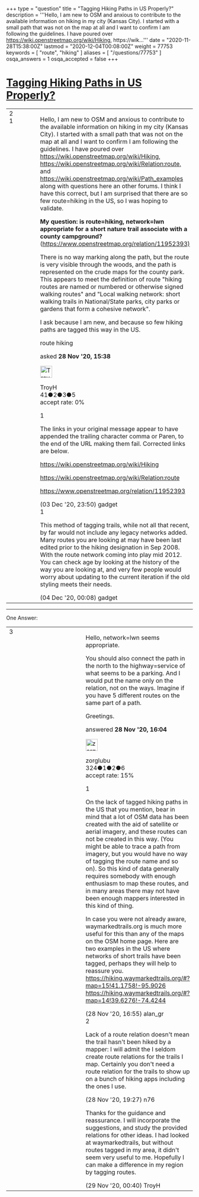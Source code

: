 +++
type = "question"
title = "Tagging Hiking Paths in US Properly?"
description = '''Hello, I am new to OSM and anxious to contribute to the available information on hiking in my city (Kansas City). I started with a small path that was not on the map at all and I want to confirm I am following the guidelines. I have poured over https://wiki.openstreetmap.org/wiki/Hiking, https://wik...'''
date = "2020-11-28T15:38:00Z"
lastmod = "2020-12-04T00:08:00Z"
weight = 77753
keywords = [ "route", "hiking" ]
aliases = [ "/questions/77753" ]
osqa_answers = 1
osqa_accepted = false
+++

<div class="headNormal">

# [Tagging Hiking Paths in US Properly?](/questions/77753/tagging-hiking-paths-in-us-properly)

</div>

<div id="main-body">

<div id="askform">

<table id="question-table" style="width:100%;">
<colgroup>
<col style="width: 50%" />
<col style="width: 50%" />
</colgroup>
<tbody>
<tr>
<td style="width: 30px; vertical-align: top"><div class="vote-buttons">
<span id="post-77753-upvote" class="ajax-command post-vote up" rel="nofollow" title="I like this post (click again to cancel)"> </span>
<div id="post-77753-score" class="post-score" title="current number of votes">
2
</div>
<span id="post-77753-downvote" class="ajax-command post-vote down" rel="nofollow" title="I dont like this post (click again to cancel)"> </span> <span id="favorite-mark" class="ajax-command favorite-mark" rel="nofollow" title="mark/unmark this question as favorite (click again to cancel)"> </span>
<div id="favorite-count" class="favorite-count">
1
</div>
</div></td>
<td><div id="item-right">
<div class="question-body">
<p>Hello, I am new to OSM and anxious to contribute to the available information on hiking in my city (Kansas City). I started with a small path that was not on the map at all and I want to confirm I am following the guidelines. I have poured over <a href="https://wiki.openstreetmap.org/wiki/Hiking,">https://wiki.openstreetmap.org/wiki/Hiking,</a> <a href="https://wiki.openstreetmap.org/wiki/Relation:route,">https://wiki.openstreetmap.org/wiki/Relation:route,</a> and <a href="https://wiki.openstreetmap.org/wiki/Path_examples">https://wiki.openstreetmap.org/wiki/Path_examples</a> along with questions here an other forums. I think I have this correct, but I am surprised that there are so few route=hiking in the US, so I was hoping to validate.</p>
<p><strong>My question: is route=hiking, network=lwn appropriate for a short nature trail associate with a county campground?</strong> (<a href="https://www.openstreetmap.org/relation/11952393)">https://www.openstreetmap.org/relation/11952393)</a></p>
<p>There is no way marking along the path, but the route is very visible through the woods, and the path is represented on the crude maps for the county park. This appears to meet the definition of route "hiking routes are named or numbered or otherwise signed walking routes" and "Local walking network: short walking trails in National/State parks, city parks or gardens that form a cohesive network".</p>
<p>I ask because I am new, and because so few hiking paths are tagged this way in the US.</p>
</div>
<div id="question-tags" class="tags-container tags">
<span class="post-tag tag-link-route" rel="tag" title="see questions tagged &#39;route&#39;">route</span> <span class="post-tag tag-link-hiking" rel="tag" title="see questions tagged &#39;hiking&#39;">hiking</span>
</div>
<div id="question-controls" class="post-controls">
&#10;</div>
<div class="post-update-info-container">
<div class="post-update-info post-update-info-user">
<p>asked <strong>28 Nov '20, 15:38</strong></p>
<img src="https://secure.gravatar.com/avatar/20665a395e42a468360d324028ebe02d?s=32&amp;d=identicon&amp;r=g" class="gravatar" width="32" height="32" alt="TroyH&#39;s gravatar image" />
<p><span>TroyH</span><br />
<span class="score" title="41 reputation points">41</span><span title="2 badges"><span class="badge1">●</span><span class="badgecount">2</span></span><span title="3 badges"><span class="silver">●</span><span class="badgecount">3</span></span><span title="5 badges"><span class="bronze">●</span><span class="badgecount">5</span></span><br />
<span class="accept_rate" title="Rate of the user&#39;s accepted answers">accept rate:</span> <span title="TroyH has no accepted answers">0%</span></p>
</div>
</div>
<div id="comments-container-77753" class="comments-container">
<span id="77846"></span>
<div id="comment-77846" class="comment">
<div id="post-77846-score" class="comment-score">
1
</div>
<div class="comment-text">
<p>The links in your original message appear to have appended the trailing character comma or Paren, to the end of the URL making them fail. Corrected links are below.</p>
<p><a href="https://wiki.openstreetmap.org/wiki/Hiking">https://wiki.openstreetmap.org/wiki/Hiking</a></p>
<p><a href="https://wiki.openstreetmap.org/wiki/Relation:route">https://wiki.openstreetmap.org/wiki/Relation:route</a></p>
<p><a href="https://www.openstreetmap.org/relation/11952393">https://www.openstreetmap.org/relation/11952393</a></p>
</div>
<div id="comment-77846-info" class="comment-info">
<span class="comment-age">(03 Dec '20, 23:50)</span> <span class="comment-user userinfo">gadget</span>
</div>
</div>
<span id="77847"></span>
<div id="comment-77847" class="comment">
<div id="post-77847-score" class="comment-score">
1
</div>
<div class="comment-text">
<p>This method of tagging trails, while not all that recent, by far would not include any legacy networks added. Many routes you are looking at may have been last edited prior to the hiking designation in Sep 2008. With the route network coming into play mid 2012. You can check age by looking at the history of the way you are looking at, and very few people would worry about updating to the current iteration if the old styling meets their needs.</p>
</div>
<div id="comment-77847-info" class="comment-info">
<span class="comment-age">(04 Dec '20, 00:08)</span> <span class="comment-user userinfo">gadget</span>
</div>
</div>
</div>
<div id="comment-tools-77753" class="comment-tools">
&#10;</div>
<div class="clear">
&#10;</div>
<div id="comment-77753-form-container" class="comment-form-container">
&#10;</div>
<div class="clear">
&#10;</div>
</div></td>
</tr>
</tbody>
</table>

------------------------------------------------------------------------

<div class="tabBar">

<span id="sort-top"></span>

<div class="headQuestions">

One Answer:

</div>

</div>

<span id="77754"></span>

<div id="answer-container-77754" class="answer">

<table style="width:100%;">
<colgroup>
<col style="width: 50%" />
<col style="width: 50%" />
</colgroup>
<tbody>
<tr>
<td style="width: 30px; vertical-align: top"><div class="vote-buttons">
<span id="post-77754-upvote" class="ajax-command post-vote up" rel="nofollow" title="I like this post (click again to cancel)"> </span>
<div id="post-77754-score" class="post-score" title="current number of votes">
3
</div>
<span id="post-77754-downvote" class="ajax-command post-vote down" rel="nofollow" title="I dont like this post (click again to cancel)"> </span>
</div></td>
<td><div class="item-right">
<div class="answer-body">
<p>Hello, network=lwn seems appropriate.</p>
<p>You should also connect the path in the north to the highway=service of what seems to be a parking. And I would put the name only on the relation, not on the ways. Imagine if you have 5 different routes on the same part of a path.</p>
<p>Greetings.</p>
</div>
<div class="answer-controls post-controls">
&#10;</div>
<div class="post-update-info-container">
<div class="post-update-info post-update-info-user">
<p>answered <strong>28 Nov '20, 16:04</strong></p>
<img src="https://secure.gravatar.com/avatar/a588fbc312ece948db9faa4cc02b40de?s=32&amp;d=identicon&amp;r=g" class="gravatar" width="32" height="32" alt="zorglubu&#39;s gravatar image" />
<p><span>zorglubu</span><br />
<span class="score" title="324 reputation points">324</span><span title="1 badges"><span class="badge1">●</span><span class="badgecount">1</span></span><span title="2 badges"><span class="silver">●</span><span class="badgecount">2</span></span><span title="6 badges"><span class="bronze">●</span><span class="badgecount">6</span></span><br />
<span class="accept_rate" title="Rate of the user&#39;s accepted answers">accept rate:</span> <span title="zorglubu has 3 accepted answers">15%</span></p>
</div>
</div>
<div id="comments-container-77754" class="comments-container">
<span id="77756"></span>
<div id="comment-77756" class="comment">
<div id="post-77756-score" class="comment-score">
1
</div>
<div class="comment-text">
<p>On the lack of tagged hiking paths in the US that you mention, bear in mind that a lot of OSM data has been created with the aid of satellite or aerial imagery, and these routes can not be created in this way. (You might be able to trace a path from imagery, but you would have no way of tagging the route name and so on). So this kind of data generally requires somebody with enough enthusiasm to map these routes, and in many areas there may not have been enough mappers interested in this kind of thing.</p>
<p>In case you were not already aware, waymarkedtrails.org is much more useful for this than any of the maps on the OSM home page. Here are two examples in the US where networks of short trails have been tagged, perhaps they will help to reassure you. <a href="https://hiking.waymarkedtrails.org/#?map=15!41.1758!-95.9026">https://hiking.waymarkedtrails.org/#?map=15!41.1758!-95.9026</a> <a href="https://hiking.waymarkedtrails.org/#?map=14!39.6276!-74.4244">https://hiking.waymarkedtrails.org/#?map=14!39.6276!-74.4244</a></p>
</div>
<div id="comment-77756-info" class="comment-info">
<span class="comment-age">(28 Nov '20, 16:55)</span> <span class="comment-user userinfo">alan_gr</span>
</div>
</div>
<span id="77757"></span>
<div id="comment-77757" class="comment">
<div id="post-77757-score" class="comment-score">
2
</div>
<div class="comment-text">
<p>Lack of a route relation doesn't mean the trail hasn't been hiked by a mapper: I will admit the I seldom create route relations for the trails I map. Certainly you don't need a route relation for the trails to show up on a bunch of hiking apps including the ones I use.</p>
</div>
<div id="comment-77757-info" class="comment-info">
<span class="comment-age">(28 Nov '20, 19:27)</span> <span class="comment-user userinfo">n76</span>
</div>
</div>
<span id="77773"></span>
<div id="comment-77773" class="comment">
<div id="post-77773-score" class="comment-score">
&#10;</div>
<div class="comment-text">
<p>Thanks for the guidance and reassurance. I will incorporate the suggestions, and study the provided relations for other ideas. I had looked at waymarkedtrails, but without routes tagged in my area, it didn't seem very useful to me. Hopefully I can make a difference in my region by tagging routes.</p>
</div>
<div id="comment-77773-info" class="comment-info">
<span class="comment-age">(29 Nov '20, 00:40)</span> <span class="comment-user userinfo">TroyH</span>
</div>
</div>
</div>
<div id="comment-tools-77754" class="comment-tools">
&#10;</div>
<div class="clear">
&#10;</div>
<div id="comment-77754-form-container" class="comment-form-container">
&#10;</div>
<div class="clear">
&#10;</div>
</div></td>
</tr>
</tbody>
</table>

</div>

<div class="paginator-container-left">

</div>

</div>

</div>

